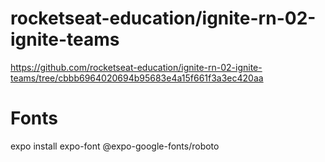 # rocketseat-education/ignite-rn-02-ignite-teams

https://github.com/rocketseat-education/ignite-rn-02-ignite-teams/tree/cbbb6964020694b95683e4a15f661f3a3ec420aa

# Fonts

expo install expo-font @expo-google-fonts/roboto
